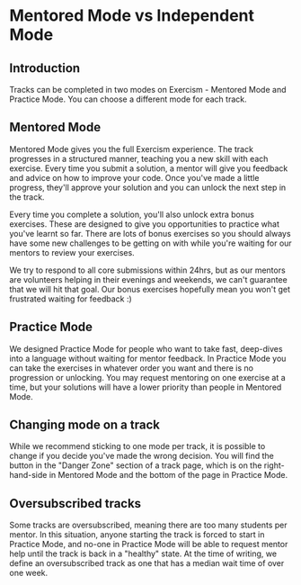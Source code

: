 # Mentored Mode vs Independent Mode

## Introduction

Tracks can be completed in two modes on Exercism - Mentored Mode and Practice Mode. You can choose a different mode for each track.

## Mentored Mode

Mentored Mode gives you the full Exercism experience. The track progresses in a structured manner, teaching you a new skill with each exercise. Every time you submit a solution, a mentor will give you feedback and advice on how to improve your code. Once you've made a little progress, they'll approve your solution and you can unlock the next step in the track.

Every time you complete a solution, you'll also unlock extra bonus exercises. These are designed to give you opportunities to practice what you've learnt so far. There are lots of bonus exercises so you should always have some new challenges to be getting on with while you're waiting for our mentors to review your exercises.

We try to respond to all core submissions within 24hrs, but as our mentors are volunteers helping in their evenings and weekends, we can't guarantee that we will hit that goal. Our bonus exercises hopefully mean you won't get frustrated waiting for feedback :)

## Practice Mode

We designed Practice Mode for people who want to take fast, deep-dives into a language without waiting for mentor feedback. In Practice Mode you can take the exercises in whatever order you want and there is no progression or unlocking. You may request mentoring on one exercise at a time, but your solutions will have a lower priority than people in Mentored Mode.

## Changing mode on a track

While we recommend sticking to one mode per track, it is possible to change if you decide you've made the wrong decision. You will find the button in the "Danger Zone" section of a track page, which is on the right-hand-side in Mentored Mode and the bottom of the page in Practice Mode.

## Oversubscribed tracks

Some tracks are oversubscribed, meaning there are too many students per mentor. In this situation, anyone starting the track is forced to start in Practice Mode, and no-one in Practice Mode will be able to request mentor help until the track is back in a "healthy" state. At the time of writing, we define an oversubscribed track as one that has a median wait time of over one week.
